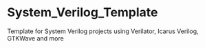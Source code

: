 # System_Verilog_Template
Template for System Verilog projects using Verilator, Icarus Verilog, GTKWave and more
